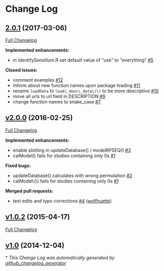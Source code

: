 # Change Log

## [2.0.1](https://github.com/Dahaniel/DoOR.functions/tree/2.0.1) (2017-03-06)
[Full Changelog](https://github.com/Dahaniel/DoOR.functions/compare/v2.0.0...2.0.1)

**Implemented enhancements:**

- in identifySensillum.R set default value of "use" to "everything" [\#5](https://github.com/Dahaniel/DoOR.functions/issues/5)

**Closed issues:**

- comment examples [\#12](https://github.com/Dahaniel/DoOR.functions/issues/12)
- inform about new function names upon package loading [\#11](https://github.com/Dahaniel/DoOR.functions/issues/11)
- rename `loadData` to `load\_door\_data\(\)` to be more descriptive [\#10](https://github.com/Dahaniel/DoOR.functions/issues/10)
- move all urls to url field in DESCRIPTION [\#9](https://github.com/Dahaniel/DoOR.functions/issues/9)
- change function names to snake\_case [\#7](https://github.com/Dahaniel/DoOR.functions/issues/7)

## [v2.0.0](https://github.com/Dahaniel/DoOR.functions/tree/v2.0.0) (2016-02-25)
[Full Changelog](https://github.com/Dahaniel/DoOR.functions/compare/v1.0.2...v2.0.0)

**Implemented enhancements:**

- enable plotting in updateDatabase\(\) / modelRPSEQ\(\) [\#3](https://github.com/Dahaniel/DoOR.functions/issues/3)
- calModel\(\) fails for studies containing only 0s [\#1](https://github.com/Dahaniel/DoOR.functions/issues/1)

**Fixed bugs:**

- updateDatabase\(\) calculates with wrong permutation [\#2](https://github.com/Dahaniel/DoOR.functions/issues/2)
- calModel\\(\\) fails for studies containing only 0s [\#1](https://github.com/Dahaniel/DoOR.functions/issues/1)

**Merged pull requests:**

- text edits and typo corrections [\#4](https://github.com/Dahaniel/DoOR.functions/pull/4) ([wolfhuette](https://github.com/wolfhuette))

## [v1.0.2](https://github.com/Dahaniel/DoOR.functions/tree/v1.0.2) (2015-04-17)
[Full Changelog](https://github.com/Dahaniel/DoOR.functions/compare/v1.0...v1.0.2)

## [v1.0](https://github.com/Dahaniel/DoOR.functions/tree/v1.0) (2014-12-04)


\* *This Change Log was automatically generated by [github_changelog_generator](https://github.com/skywinder/Github-Changelog-Generator)*